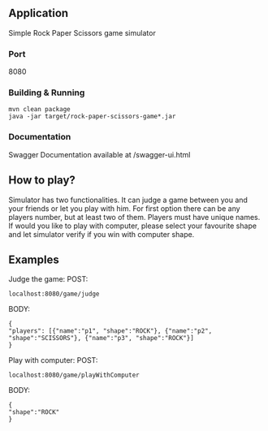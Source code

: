 ## Application
Simple Rock Paper Scissors game simulator

### Port
8080

### Building & Running
```
mvn clean package
java -jar target/rock-paper-scissors-game*.jar
```

### Documentation
Swagger Documentation available at /swagger-ui.html

## How to play?
Simulator has two functionalities. It can judge a game between you and your friends or let you play with him.
For first option there can be any players number, but at least two of them. Players must have unique names.
If would you like to play with computer, please select your favourite shape and let simulator verify if you win with computer shape.

## Examples
Judge the game:
POST:
```
localhost:8080/game/judge
```
BODY:
```
{
"players": [{"name":"p1", "shape":"ROCK"}, {"name":"p2", "shape":"SCISSORS"}, {"name":"p3", "shape":"ROCK"}]
}
```

Play with computer:
POST:
```
localhost:8080/game/playWithComputer
```
BODY:
```
{
"shape":"ROCK"
}
```